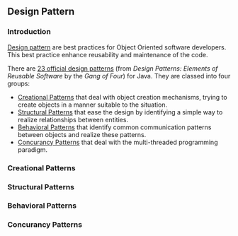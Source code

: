 ## Design Pattern

### Introduction
[Design pattern](http://abrillant.developpez.com/tutoriel/java/design/pattern/introduction/) are best practices for Object Oriented software developers. This best practice enhance reusability and maintenance of the code.

There are [23 official design patterns](https://www.tutorialspoint.com/design_pattern/design_pattern_overview.htm) (from _Design Patterns: Elements of Reusable Software_ by the _Gang of Four_) for Java. They are classed into four groups:

- 	[Creational Patterns](https://en.wikipedia.org/wiki/Creational_pattern) that deal with object creation mechanisms, trying to create objects in a manner suitable to the situation.
- 	[Structural Patterns](https://en.wikipedia.org/wiki/Structural_pattern) that ease the design by identifying a simple way to realize relationships between entities.
- 	[Behavioral Patterns](https://en.wikipedia.org/wiki/Behavioral_pattern) that identify common communication patterns between objects and realize these patterns.
- 	[Concurancy Patterns](https://en.wikipedia.org/wiki/Concurrency_pattern) that deal with the multi-threaded programming paradigm.

### Creational Patterns

### Structural Patterns

### Behavioral Patterns

### Concurancy Patterns